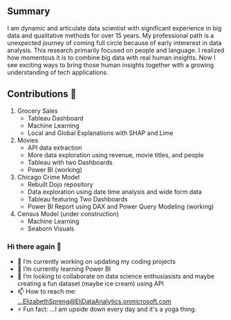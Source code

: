 
## Summary

I am dynamic and articulate data scientist with significant experience in big data and qualitative methods for over 15 years.  My professional path is a unexpected journey of coming full circle because of early intererest in data analysis. This research primarily focused on people and language.  I realized how momentous it is to combine big data with real human insights. Now I  see exciting ways to bring those  human insights together with a growing understanding of tech applications. 

## Contributions 🙌
 1. Grocery Sales 
      - Tableau Dashboard
      - Machine Learning
      - Local and  Global Explanations with SHAP and Lime
 3. Movies 
    -  API data extraction
    -  More data exploration using revenue, movie titles, and people
    -  Tableau with two Dashboards
    -   Power BI (working)
4. Chicago Crime Model
     - Rebuilt Dojo repository
      -  Data exploration using date time analysis and wide form data 
      -  Tableau featuring Two Dashboards
      -  Power BI Report using DAX and Power Query Modeling (working)
5. Census Model (under construction)
      - Machine Learning
      - Seaborn Visuals





### Hi there again 👋

- 🔭 I’m currently working on updating my coding projects
- 🌱 I’m currently learning Power BI
- 👯 I’m looking to collaborate on data science enthusiasists and maybe creating a fun dataset (maybe ice cream) using API
- 📫 How to reach me: ...ElizabethSpreng@EliDataAnalytics.onmicrosoft.com
- ⚡ Fun fact: ...I  am upside down every day and it's a yoga thing.


<!--
**Elispreng/Elispreng** is a ✨ _special_ ✨ repository because its `README.md` (this file) appears on your GitHub profile.

Here are some ideas to get you started:

- 🔭 I’m currently working on uodating my coding projects
- 🌱 I’m currently learning Power BI
- 👯 I’m looking to collaborate on data science enthusiasists
- 🤔 I’m looking for help with ...
- 💬 Ask me about ...
- 📫 How to reach me: ...
- 😄 Pronouns: ...
- ⚡ Fun fact: ...
-->
